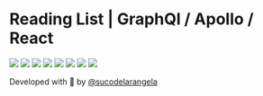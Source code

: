 <div id='top'>

# Reading List | GraphQl / Apollo / React

</div>

<!--
_[Read it in English](#English)_

Aplicação com React para prática pessoal de GraphQL.

-->

<div>
  <img src="https://img.shields.io/badge/React-20232A?style=for-the-badge&logo=react&logoColor=61DAFB"/>
  <img src="https://img.shields.io/badge/vite-242424?style=for-the-badge&logo=vite&logoColor=646CFF"/>
  <img src="https://img.shields.io/badge/apollo-ffffff?style=for-the-badge&logo=apollographql&logoColor=311C87"/>
  <img src="https://img.shields.io/badge/mongodb-ffffff?style=for-the-badge&logo=mongodb&logoColor=47A248"/>
  <img src="https://img.shields.io/badge/graphql-f5f6f8?style=for-the-badge&logo=graphql&logoColor=E10098">
  <img src="https://img.shields.io/badge/node-233056?style=for-the-badge&logo=node.js&logoColor=339933">
  <img src="https://img.shields.io/badge/express-eeeeee?style=for-the-badge&logo=express&logoColor=000000">
  <img src="https://img.shields.io/badge/lodash-ffffff?style=for-the-badge&logo=lodash&logoColor=3492FF">
</div>

<!--

## ⚙️ Como usar

1. Crie um banco de dados no [**MongoDb Atlas**](https://www.mongodb.com/);

2. Faça o download deste repositório através do botão verde **Code** no topo da página e, em seguida, clicando em **Download ZIP**. Ou, se preferir, através do terminal (Git Bash, Powershell, etc.), use o comando:

```bash
git clone https://github.com/sucodelarangela/uploadimg.git
```

3. Acesse a pasta do projeto com seu terminal;

4. Rode o comando `npm install` ou `yarn install` para instalar as dependências (você precisa ter o [**Node.js**](https://nodejs.org/en/download/) instalado);

5. Renomeie o arquivo `.env.example` para apenas `.env`. Neste arquivo, substitua os valores das variáveis pela porta de sua preferência para o `localhost`, além do nome de usuário e senha do seu banco de dados do MongoDb Atlas criado no passo **1**.

> A aplicação só funcionará com esses dados corretamente inseridos no arquivo `.env`.
6. Após a correta configuração acima, rode a aplicação com o comando `npm start` ou `yarn start`. Você deve receber a seguinte mensagem de confirmação:

```bash
[nodemon] starting `node ./app.js`
Server running on port <porta>
Database successfully connected!
```

7. Para simular as rotas no lado do cliente, você pode usar a extensão [**Thunder Client**](https://marketplace.visualstudio.com/items?itemName=rangav.vscode-thunder-client) para o VS Code.

> GET: `http://localhost:${port}/pictures`
>
> POST: `http://localhost:${port}/pictures`
>
> DELETE: `http://localhost:${port}/pictures/:id`
<a href='#top'>🔼 Voltar ao topo</a>

---

<div id="English">

_English version_

</div>

## 🔎 Overview

**Uploadimg** is a small project for testing image uploads using **MongoDb** and **Node.js** to save data in a database and locally using **Multer**.

## ⚙️ How to use it

1. Create a database in [**MongoDb Atlas**](https://www.mongodb.com/);

2. Download this repository by clicking the green **Code** button on top of the page and then clicking **Download ZIP** option. Or use the following command on your terminal (Git Bash, Powershell, etc.):

```bash
git clone https://github.com/sucodelarangela/uploadimg.git
```

3. Access the project root folder on your terminal;

4. Run `npm install` or `yarn install` to install all project dependencies (you must have [Node.js](https://nodejs.org/en/download/) installed);

5. Rename the `.env.example` file to only `.env`. In this file, replace the values for the variables with your favorite localhost port, the user name and password for the MongoDb Atlas database created on step **1**.

> The app will only work properly if these data are correctly set in `.env` file.
6. To start the application, run `npm start` or `yarn start` on yout terminal. You should receive the following message:

```bash
[nodemon] starting `node ./app.js`
Server running on port <porta>
Database successfully connected!
```

7. To simulate the routes on client side, you can use the VS Code extension [**Thunder Client**](https://marketplace.visualstudio.com/items?itemName=rangav.vscode-thunder-client).

> GET: `http://localhost:${port}/pictures`
>
> POST: `http://localhost:${port}/pictures`
>
> DELETE: `http://localhost:${port}/pictures/:id`
<a href='#top'>🔼 Back to top</a>

---

 -->

Developed with 🧡 by [@sucodelarangela](https://angelacaldas.vercel.app)
